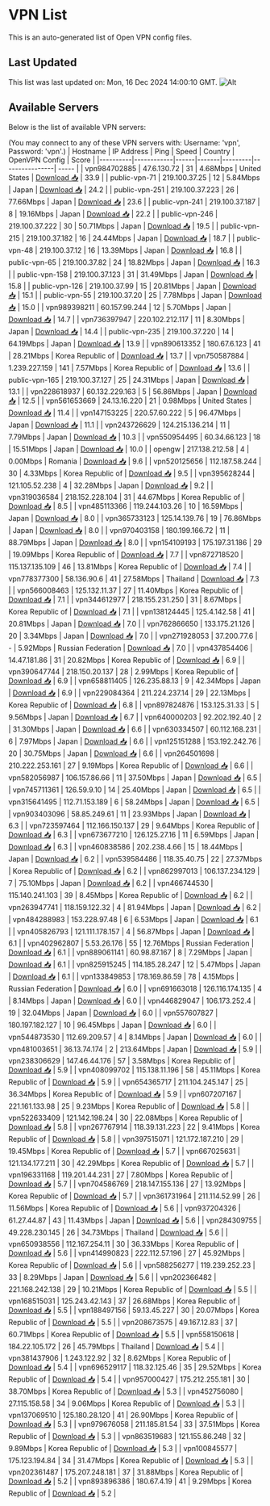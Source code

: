 # VPN List

This is an auto-generated list of Open VPN config files.

## Last Updated

This list was last updated on: Mon, 16 Dec 2024 14:00:10 GMT.
![Alt](https://repobeats.axiom.co/api/embed/186b98318ef1479477931607c1ad7d823f12451f.svg "Repobeats analytics image")

## Available Servers

Below is the list of available VPN servers:

(You may connect to any of these VPN servers with: Username: 'vpn', Password: 'vpn'.)
| Hostname | IP Address | Ping | Speed | Country | OpenVPN Config | Score |
|----------|------------|------|-------|---------|----------------| ----- |
| vpn984702885 | 47.6.130.72 | 31 | 4.68Mbps | United States | [Download 📥](./configs/server_0_US.ovpn) | 33.9 |
| public-vpn-71 | 219.100.37.25 | 12 | 5.84Mbps | Japan | [Download 📥](./configs/server_1_JP.ovpn) | 24.2 |
| public-vpn-251 | 219.100.37.223 | 26 | 77.66Mbps | Japan | [Download 📥](./configs/server_2_JP.ovpn) | 23.6 |
| public-vpn-241 | 219.100.37.187 | 8 | 19.16Mbps | Japan | [Download 📥](./configs/server_3_JP.ovpn) | 22.2 |
| public-vpn-246 | 219.100.37.222 | 30 | 50.71Mbps | Japan | [Download 📥](./configs/server_4_JP.ovpn) | 19.5 |
| public-vpn-215 | 219.100.37.182 | 16 | 24.44Mbps | Japan | [Download 📥](./configs/server_5_JP.ovpn) | 18.7 |
| public-vpn-48 | 219.100.37.12 | 16 | 13.39Mbps | Japan | [Download 📥](./configs/server_6_JP.ovpn) | 16.8 |
| public-vpn-65 | 219.100.37.82 | 24 | 18.82Mbps | Japan | [Download 📥](./configs/server_7_JP.ovpn) | 16.3 |
| public-vpn-158 | 219.100.37.123 | 31 | 31.49Mbps | Japan | [Download 📥](./configs/server_8_JP.ovpn) | 15.8 |
| public-vpn-126 | 219.100.37.99 | 15 | 20.81Mbps | Japan | [Download 📥](./configs/server_9_JP.ovpn) | 15.1 |
| public-vpn-55 | 219.100.37.20 | 25 | 7.78Mbps | Japan | [Download 📥](./configs/server_10_JP.ovpn) | 15.0 |
| vpn989398211 | 60.157.99.244 | 12 | 5.70Mbps | Japan | [Download 📥](./configs/server_11_JP.ovpn) | 14.7 |
| vpn736397947 | 220.102.212.117 | 11 | 8.30Mbps | Japan | [Download 📥](./configs/server_12_JP.ovpn) | 14.4 |
| public-vpn-235 | 219.100.37.220 | 14 | 64.19Mbps | Japan | [Download 📥](./configs/server_13_JP.ovpn) | 13.9 |
| vpn890613352 | 180.67.6.123 | 41 | 28.21Mbps | Korea Republic of | [Download 📥](./configs/server_14_KR.ovpn) | 13.7 |
| vpn750587884 | 1.239.227.159 | 141 | 7.57Mbps | Korea Republic of | [Download 📥](./configs/server_15_KR.ovpn) | 13.6 |
| public-vpn-165 | 219.100.37.127 | 25 | 24.31Mbps | Japan | [Download 📥](./configs/server_16_JP.ovpn) | 13.1 |
| vpn228618937 | 60.132.229.163 | 5 | 56.86Mbps | Japan | [Download 📥](./configs/server_17_JP.ovpn) | 12.5 |
| vpn561653669 | 24.13.16.220 | 21 | 0.98Mbps | United States | [Download 📥](./configs/server_18_US.ovpn) | 11.4 |
| vpn147153225 | 220.57.60.222 | 5 | 96.47Mbps | Japan | [Download 📥](./configs/server_19_JP.ovpn) | 11.1 |
| vpn243726629 | 124.215.136.214 | 11 | 7.79Mbps | Japan | [Download 📥](./configs/server_20_JP.ovpn) | 10.3 |
| vpn550954495 | 60.34.66.123 | 18 | 15.51Mbps | Japan | [Download 📥](./configs/server_21_JP.ovpn) | 10.0 |
| opengw | 217.138.212.58 | 4 | 0.00Mbps | Romania | [Download 📥](./configs/server_22_RO.ovpn) | 9.6 |
| vpn520125656 | 112.187.58.244 | 30 | 4.33Mbps | Korea Republic of | [Download 📥](./configs/server_23_KR.ovpn) | 9.5 |
| vpn395628244 | 121.105.52.238 | 4 | 32.28Mbps | Japan | [Download 📥](./configs/server_24_JP.ovpn) | 9.2 |
| vpn319036584 | 218.152.228.104 | 31 | 44.67Mbps | Korea Republic of | [Download 📥](./configs/server_25_KR.ovpn) | 8.5 |
| vpn485113366 | 119.244.103.26 | 10 | 16.59Mbps | Japan | [Download 📥](./configs/server_26_JP.ovpn) | 8.0 |
| vpn365733123 | 125.14.139.76 | 19 | 76.86Mbps | Japan | [Download 📥](./configs/server_27_JP.ovpn) | 8.0 |
| vpn970403158 | 180.199.166.72 | 11 | 88.79Mbps | Japan | [Download 📥](./configs/server_28_JP.ovpn) | 8.0 |
| vpn154109193 | 175.197.31.186 | 29 | 19.09Mbps | Korea Republic of | [Download 📥](./configs/server_29_KR.ovpn) | 7.7 |
| vpn872718520 | 115.137.135.109 | 46 | 13.81Mbps | Korea Republic of | [Download 📥](./configs/server_30_KR.ovpn) | 7.4 |
| vpn778377300 | 58.136.90.6 | 41 | 27.58Mbps | Thailand | [Download 📥](./configs/server_31_TH.ovpn) | 7.3 |
| vpn566008463 | 125.132.11.37 | 27 | 11.40Mbps | Korea Republic of | [Download 📥](./configs/server_32_KR.ovpn) | 7.1 |
| vpn344612977 | 218.155.231.250 | 31 | 8.67Mbps | Korea Republic of | [Download 📥](./configs/server_33_KR.ovpn) | 7.1 |
| vpn138124445 | 125.4.142.58 | 41 | 20.81Mbps | Japan | [Download 📥](./configs/server_34_JP.ovpn) | 7.0 |
| vpn762866650 | 133.175.21.126 | 20 | 3.34Mbps | Japan | [Download 📥](./configs/server_35_JP.ovpn) | 7.0 |
| vpn271928053 | 37.200.77.6 | - | 5.92Mbps | Russian Federation | [Download 📥](./configs/server_36_RU.ovpn) | 7.0 |
| vpn437854406 | 14.47.181.86 | 31 | 20.82Mbps | Korea Republic of | [Download 📥](./configs/server_37_KR.ovpn) | 6.9 |
| vpn390647744 | 218.150.20.137 | 28 | 2.99Mbps | Korea Republic of | [Download 📥](./configs/server_38_KR.ovpn) | 6.9 |
| vpn658811405 | 126.235.88.13 | 9 | 42.34Mbps | Japan | [Download 📥](./configs/server_39_JP.ovpn) | 6.9 |
| vpn229084364 | 211.224.237.14 | 29 | 22.13Mbps | Korea Republic of | [Download 📥](./configs/server_40_KR.ovpn) | 6.8 |
| vpn897824876 | 153.125.31.33 | 5 | 9.56Mbps | Japan | [Download 📥](./configs/server_41_JP.ovpn) | 6.7 |
| vpn640000203 | 92.202.192.40 | 2 | 31.30Mbps | Japan | [Download 📥](./configs/server_42_JP.ovpn) | 6.6 |
| vpn630334507 | 60.112.168.231 | 6 | 7.97Mbps | Japan | [Download 📥](./configs/server_43_JP.ovpn) | 6.6 |
| vpn125151288 | 153.192.242.76 | 20 | 30.75Mbps | Japan | [Download 📥](./configs/server_44_JP.ovpn) | 6.6 |
| vpn264501698 | 210.222.253.161 | 27 | 9.19Mbps | Korea Republic of | [Download 📥](./configs/server_45_KR.ovpn) | 6.6 |
| vpn582056987 | 106.157.86.66 | 11 | 37.50Mbps | Japan | [Download 📥](./configs/server_46_JP.ovpn) | 6.5 |
| vpn745711361 | 126.59.9.10 | 14 | 25.40Mbps | Japan | [Download 📥](./configs/server_47_JP.ovpn) | 6.5 |
| vpn315641495 | 112.71.153.189 | 6 | 58.24Mbps | Japan | [Download 📥](./configs/server_48_JP.ovpn) | 6.5 |
| vpn903403096 | 58.85.249.61 | 11 | 23.93Mbps | Japan | [Download 📥](./configs/server_49_JP.ovpn) | 6.3 |
| vpn723597464 | 112.166.150.137 | 29 | 9.64Mbps | Korea Republic of | [Download 📥](./configs/server_50_KR.ovpn) | 6.3 |
| vpn673677210 | 126.125.27.16 | 11 | 6.59Mbps | Japan | [Download 📥](./configs/server_51_JP.ovpn) | 6.3 |
| vpn460838586 | 202.238.4.66 | 15 | 18.44Mbps | Japan | [Download 📥](./configs/server_52_JP.ovpn) | 6.2 |
| vpn539584486 | 118.35.40.75 | 22 | 27.37Mbps | Korea Republic of | [Download 📥](./configs/server_53_KR.ovpn) | 6.2 |
| vpn862997013 | 106.137.234.129 | 7 | 75.10Mbps | Japan | [Download 📥](./configs/server_54_JP.ovpn) | 6.2 |
| vpn466744530 | 115.140.241.103 | 39 | 8.45Mbps | Korea Republic of | [Download 📥](./configs/server_55_KR.ovpn) | 6.2 |
| vpn263947741 | 118.159.122.32 | 4 | 81.94Mbps | Japan | [Download 📥](./configs/server_56_JP.ovpn) | 6.2 |
| vpn484288983 | 153.228.97.48 | 6 | 6.53Mbps | Japan | [Download 📥](./configs/server_57_JP.ovpn) | 6.1 |
| vpn405826793 | 121.111.178.157 | 4 | 56.87Mbps | Japan | [Download 📥](./configs/server_58_JP.ovpn) | 6.1 |
| vpn402962807 | 5.53.26.176 | 55 | 12.76Mbps | Russian Federation | [Download 📥](./configs/server_59_RU.ovpn) | 6.1 |
| vpn889061141 | 60.98.87.167 | 8 | 7.29Mbps | Japan | [Download 📥](./configs/server_60_JP.ovpn) | 6.1 |
| vpn825915245 | 114.185.28.247 | 12 | 5.47Mbps | Japan | [Download 📥](./configs/server_61_JP.ovpn) | 6.1 |
| vpn133849853 | 178.169.86.59 | 78 | 4.15Mbps | Russian Federation | [Download 📥](./configs/server_62_RU.ovpn) | 6.0 |
| vpn691663018 | 126.116.174.135 | 4 | 8.14Mbps | Japan | [Download 📥](./configs/server_63_JP.ovpn) | 6.0 |
| vpn446829047 | 106.173.252.4 | 19 | 32.04Mbps | Japan | [Download 📥](./configs/server_64_JP.ovpn) | 6.0 |
| vpn557607827 | 180.197.182.127 | 10 | 96.45Mbps | Japan | [Download 📥](./configs/server_65_JP.ovpn) | 6.0 |
| vpn544873530 | 112.69.209.57 | 4 | 8.14Mbps | Japan | [Download 📥](./configs/server_66_JP.ovpn) | 6.0 |
| vpn481003651 | 36.13.74.174 | 2 | 213.64Mbps | Japan | [Download 📥](./configs/server_67_JP.ovpn) | 5.9 |
| vpn238306629 | 147.46.44.176 | 57 | 3.58Mbps | Korea Republic of | [Download 📥](./configs/server_68_KR.ovpn) | 5.9 |
| vpn408099702 | 115.138.11.196 | 58 | 45.11Mbps | Korea Republic of | [Download 📥](./configs/server_69_KR.ovpn) | 5.9 |
| vpn654365717 | 211.104.245.147 | 25 | 36.34Mbps | Korea Republic of | [Download 📥](./configs/server_70_KR.ovpn) | 5.9 |
| vpn607207167 | 221.161.133.98 | 25 | 9.23Mbps | Korea Republic of | [Download 📥](./configs/server_71_KR.ovpn) | 5.8 |
| vpn522633409 | 121.142.198.24 | 30 | 22.08Mbps | Korea Republic of | [Download 📥](./configs/server_72_KR.ovpn) | 5.8 |
| vpn267767914 | 118.39.131.223 | 22 | 9.41Mbps | Korea Republic of | [Download 📥](./configs/server_73_KR.ovpn) | 5.8 |
| vpn397515071 | 121.172.187.210 | 29 | 19.45Mbps | Korea Republic of | [Download 📥](./configs/server_74_KR.ovpn) | 5.7 |
| vpn667025631 | 121.134.177.211 | 30 | 42.29Mbps | Korea Republic of | [Download 📥](./configs/server_75_KR.ovpn) | 5.7 |
| vpn196331168 | 119.201.44.231 | 27 | 7.80Mbps | Korea Republic of | [Download 📥](./configs/server_76_KR.ovpn) | 5.7 |
| vpn704586769 | 218.147.155.136 | 27 | 13.92Mbps | Korea Republic of | [Download 📥](./configs/server_77_KR.ovpn) | 5.7 |
| vpn361731964 | 211.114.52.99 | 26 | 11.56Mbps | Korea Republic of | [Download 📥](./configs/server_78_KR.ovpn) | 5.6 |
| vpn937204326 | 61.27.44.87 | 43 | 11.43Mbps | Japan | [Download 📥](./configs/server_79_JP.ovpn) | 5.6 |
| vpn284309755 | 49.228.230.145 | 26 | 34.73Mbps | Thailand | [Download 📥](./configs/server_80_TH.ovpn) | 5.6 |
| vpn650938556 | 112.167.254.11 | 30 | 36.33Mbps | Korea Republic of | [Download 📥](./configs/server_81_KR.ovpn) | 5.6 |
| vpn414990823 | 222.112.57.196 | 27 | 45.92Mbps | Korea Republic of | [Download 📥](./configs/server_82_KR.ovpn) | 5.6 |
| vpn588256277 | 119.239.252.23 | 33 | 8.29Mbps | Japan | [Download 📥](./configs/server_83_JP.ovpn) | 5.6 |
| vpn202366482 | 221.168.242.138 | 29 | 10.21Mbps | Korea Republic of | [Download 📥](./configs/server_84_KR.ovpn) | 5.5 |
| vpn168515031 | 125.243.42.143 | 37 | 26.68Mbps | Korea Republic of | [Download 📥](./configs/server_85_KR.ovpn) | 5.5 |
| vpn188497156 | 59.13.45.227 | 30 | 20.07Mbps | Korea Republic of | [Download 📥](./configs/server_86_KR.ovpn) | 5.5 |
| vpn208673575 | 49.167.12.83 | 37 | 60.71Mbps | Korea Republic of | [Download 📥](./configs/server_87_KR.ovpn) | 5.5 |
| vpn558150618 | 184.22.105.172 | 26 | 45.79Mbps | Thailand | [Download 📥](./configs/server_88_TH.ovpn) | 5.4 |
| vpn381437906 | 1.243.122.92 | 32 | 8.62Mbps | Korea Republic of | [Download 📥](./configs/server_89_KR.ovpn) | 5.4 |
| vpn696529117 | 118.32.125.46 | 35 | 29.52Mbps | Korea Republic of | [Download 📥](./configs/server_90_KR.ovpn) | 5.4 |
| vpn957000427 | 175.212.255.181 | 30 | 38.70Mbps | Korea Republic of | [Download 📥](./configs/server_91_KR.ovpn) | 5.3 |
| vpn452756080 | 27.115.158.58 | 34 | 9.06Mbps | Korea Republic of | [Download 📥](./configs/server_92_KR.ovpn) | 5.3 |
| vpn137069510 | 125.180.28.120 | 41 | 26.90Mbps | Korea Republic of | [Download 📥](./configs/server_93_KR.ovpn) | 5.3 |
| vpn979676058 | 211.185.81.54 | 33 | 37.51Mbps | Korea Republic of | [Download 📥](./configs/server_94_KR.ovpn) | 5.3 |
| vpn863519683 | 121.155.86.248 | 32 | 9.89Mbps | Korea Republic of | [Download 📥](./configs/server_95_KR.ovpn) | 5.3 |
| vpn100845577 | 175.123.194.84 | 34 | 31.47Mbps | Korea Republic of | [Download 📥](./configs/server_96_KR.ovpn) | 5.3 |
| vpn202361487 | 175.207.248.181 | 37 | 31.88Mbps | Korea Republic of | [Download 📥](./configs/server_97_KR.ovpn) | 5.2 |
| vpn893896386 | 180.67.4.19 | 41 | 9.29Mbps | Korea Republic of | [Download 📥](./configs/server_98_KR.ovpn) | 5.2 |
